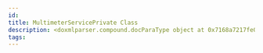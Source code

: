 ```yaml
---
id: 
title: MultimeterServicePrivate Class
description: <doxmlparser.compound.docParaType object at 0x7168a7217fe0>
tags:
---
```

